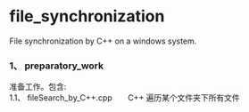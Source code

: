 # file_synchronization
File synchronization by C++ on a windows system.
### 1、 preparatory_work
准备工作。包含:  
1.1、 fileSearch_by_C++.cpp　　C++ 遍历某个文件夹下所有文件
